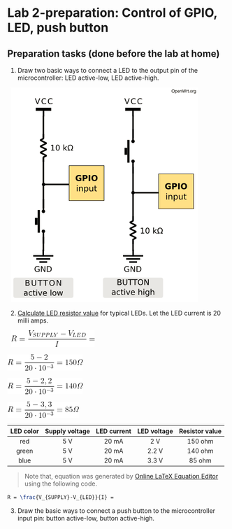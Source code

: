 # Lab 2-preparation: Control of GPIO, LED, push button


## Preparation tasks (done before the lab at home)

1. Draw two basic ways to connect a LED to the output pin of the microcontroller: LED active-low, LED active-high.

&nbsp;
![gpio_high_low_button](images/gpio_high_low_button.png)
&nbsp;

2. [Calculate LED resistor value](https://electronicsclub.info/leds.htm) for typical LEDs. Let the LED current is 20 milli amps.

&nbsp;
   ![ohms law](images/ohms_law.png)
   
   ![ohms law](images/ohms_law1.png)
   
   ![ohms law](images/ohms_law2.png)
   
   ![ohms law](images/ohms_law3.png)
&nbsp;

   | **LED color** | **Supply voltage** | **LED current** | **LED voltage** | **Resistor value** |
   | :-: | :-: | :-: | :-: | :-: |
   | red | 5&nbsp;V | 20&nbsp;mA | 2&nbsp;V | 150&nbsp;ohm |
   | green | 5&nbsp;V | 20&nbsp;mA | 2.2&nbsp;V | 140&nbsp;ohm |
   | blue | 5&nbsp;V | 20&nbsp;mA | 3.3&nbsp;V | 85&nbsp;ohm |

> Note that, equation was generated by [Online LaTeX Equation Editor](https://www.codecogs.com/latex/eqneditor.php) using the following code.

```LaTeX
R = \frac{V_{SUPPLY}-V_{LED}}{I} =
```
>

3. Draw the basic ways to connect a push button to the microcontroller input pin: button active-low, button active-high.

&nbsp;

&nbsp;

&nbsp;

&nbsp;

&nbsp;

&nbsp;

<a name="part1"></a>

